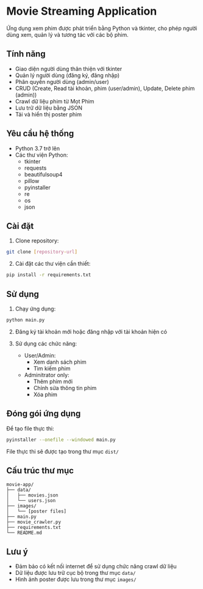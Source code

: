# Movie Streaming Application

Ứng dụng xem phim được phát triển bằng Python và tkinter, cho phép người dùng xem, quản lý và tương tác với các bộ phim.

## Tính năng

- Giao diện người dùng thân thiện với tkinter
- Quản lý người dùng (đăng ký, đăng nhập)
- Phân quyền người dùng (admin/user)
- CRUD (Create, Read tài khoản, phim (user/admin), Update, Delete phim (admin))
- Crawl dữ liệu phim từ Mọt Phim
- Lưu trữ dữ liệu bằng JSON
- Tải và hiển thị poster phim

## Yêu cầu hệ thống

- Python 3.7 trở lên
- Các thư viện Python:
  - tkinter
  - requests
  - beautifulsoup4
  - pillow
  - pyinstaller
  - re
  - os
  - json

## Cài đặt

1. Clone repository:
```bash
git clone [repository-url]
```

2. Cài đặt các thư viện cần thiết:
```bash
pip install -r requirements.txt
```

## Sử dụng

1. Chạy ứng dụng:
```bash
python main.py
```

2. Đăng ký tài khoản mới hoặc đăng nhập với tài khoản hiện có

3. Sử dụng các chức năng:
   - User/Admin:
     - Xem danh sách phim
     - Tìm kiếm phim
   - Adminitrator only:
     - Thêm phim mới
     - Chỉnh sửa thông tin phim
     - Xóa phim

## Đóng gói ứng dụng

Để tạo file thực thi:
```bash
pyinstaller --onefile --windowed main.py
```

File thực thi sẽ được tạo trong thư mục `dist/`

## Cấu trúc thư mục

```
movie-app/
├── data/
│   ├── movies.json
│   └── users.json
├── images/
│   └── [poster files]
├── main.py
├── movie_crawler.py
├── requirements.txt
└── README.md
```

## Lưu ý

- Đảm bảo có kết nối internet để sử dụng chức năng crawl dữ liệu
- Dữ liệu được lưu trữ cục bộ trong thư mục `data/`
- Hình ảnh poster được lưu trong thư mục `images/` 
